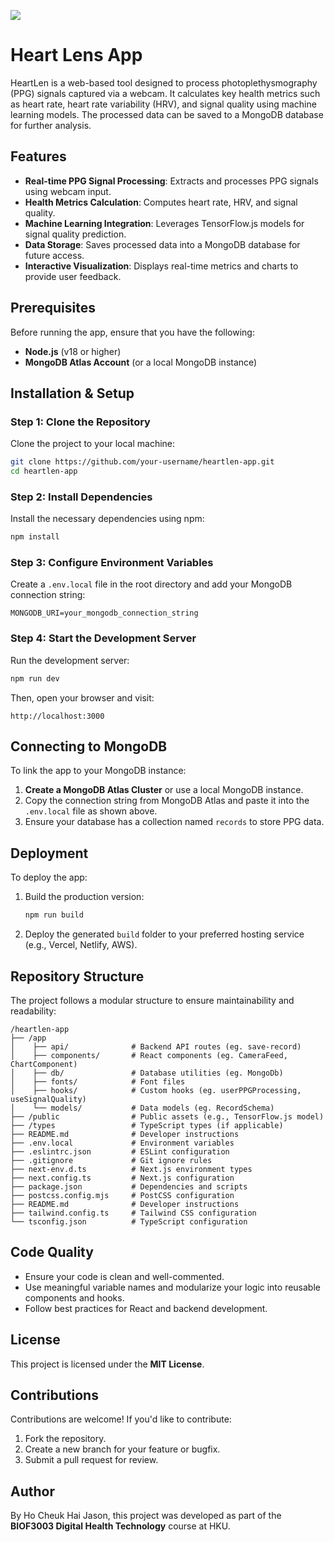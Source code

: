 ![](https://github.com/user-attachments/assets/44589cce-815d-48da-8684-f966a9af28ce)

# Heart Lens App

HeartLen is a web-based tool designed to process photoplethysmography (PPG) signals captured via a webcam. It calculates key health metrics such as heart rate, heart rate variability (HRV), and signal quality using machine learning models. The processed data can be saved to a MongoDB database for further analysis.

## Features

- **Real-time PPG Signal Processing**: Extracts and processes PPG signals using webcam input.
- **Health Metrics Calculation**: Computes heart rate, HRV, and signal quality.
- **Machine Learning Integration**: Leverages TensorFlow.js models for signal quality prediction.
- **Data Storage**: Saves processed data into a MongoDB database for future access.
- **Interactive Visualization**: Displays real-time metrics and charts to provide user feedback.

## Prerequisites

Before running the app, ensure that you have the following:

- **Node.js** (v18 or higher)
- **MongoDB Atlas Account** (or a local MongoDB instance)


## Installation & Setup

### Step 1: Clone the Repository

Clone the project to your local machine:

```bash
git clone https://github.com/your-username/heartlen-app.git
cd heartlen-app
```

### Step 2: Install Dependencies

Install the necessary dependencies using npm:

```bash
npm install
```

### Step 3: Configure Environment Variables

Create a `.env.local` file in the root directory and add your MongoDB connection string:

```plaintext
MONGODB_URI=your_mongodb_connection_string
```

### Step 4: Start the Development Server

Run the development server:

```bash
npm run dev
```

Then, open your browser and visit:

```plaintext
http://localhost:3000
```

## Connecting to MongoDB

To link the app to your MongoDB instance:

1. **Create a MongoDB Atlas Cluster** or use a local MongoDB instance.
2. Copy the connection string from MongoDB Atlas and paste it into the `.env.local` file as shown above.
3. Ensure your database has a collection named `records` to store PPG data.


## Deployment

To deploy the app:

1. Build the production version:

   ```bash
   npm run build
   ```

2. Deploy the generated `build` folder to your preferred hosting service (e.g., Vercel, Netlify, AWS).

## Repository Structure

The project follows a modular structure to ensure maintainability and readability:

```
/heartlen-app
├── /app
│    ├── api/              # Backend API routes (eg. save-record)
│    ├── components/       # React components (eg. CameraFeed, ChartComponent)
│    ├── db/               # Database utilities (eg. MongoDb)
│    ├── fonts/            # Font files
│    ├── hooks/            # Custom hooks (eg. userPPGProcessing, useSignalQuality)
│    └── models/           # Data models (eg. RecordSchema)
├── /public                # Public assets (e.g., TensorFlow.js model)
├── /types                 # TypeScript types (if applicable)
├── README.md              # Developer instructions
├── .env.local             # Environment variables
├── .eslintrc.json         # ESLint configuration
├── .gitignore             # Git ignore rules
├── next-env.d.ts          # Next.js environment types
├── next.config.ts         # Next.js configuration
├── package.json           # Dependencies and scripts
├── postcss.config.mjs     # PostCSS configuration
├── README.md              # Developer instructions
├── tailwind.config.ts     # Tailwind CSS configuration
└── tsconfig.json          # TypeScript configuration
```


## Code Quality

- Ensure your code is clean and well-commented.
- Use meaningful variable names and modularize your logic into reusable components and hooks.
- Follow best practices for React and backend development.

## License

This project is licensed under the **MIT License**.


## Contributions

Contributions are welcome! If you'd like to contribute:

1. Fork the repository.
2. Create a new branch for your feature or bugfix.
3. Submit a pull request for review.


## Author

By Ho Cheuk Hai Jason, this project was developed as part of the **BIOF3003 Digital Health Technology** course at HKU.
